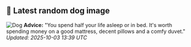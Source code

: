 ## 🐶 Latest random dog image
![Dog](https://images.dog.ceo/breeds/akita/Akita_Inu_dog.jpg)
**Advice:** "You spend half your life asleep or in bed. It's worth spending money on a good mattress, decent pillows and a comfy duvet."
*Updated: 2025-10-03 13:39 UTC*
